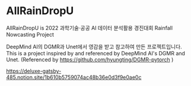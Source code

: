 # AllRainDropU
AllRainDropU is 2022 과학기술·공공 AI 데이터 분석활용 경진대회 Rainfall Nowcasting Project

DeepMind AI의 DGMR과 Unet에서 영감을 받고 참고하여 만든 프로젝트입니다.
This is a project inspired by and referenced by DeepMind AI's DGMR and Unet.
(Referenced by https://github.com/hyungting/DGMR-pytorch )

https://deluxe-gatsby-485.notion.site/1b610b5759074ac48b36e0d3f9e0ae0c
